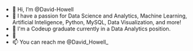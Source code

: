 - 👋 Hi, I’m @David-Howell
- 👀 I have a passion for Data Science and Analytics, Machine Learning, Artificial Inteligence, Python, MySQL, Data Visualization, and more!
- 🌱 I'm a Codeup graduate currently in a Data Analytics position.
- 💞️  
- 📫 You can reach me @David_Howell_ 

<!---
David-Howell/David-Howell is a ✨ special ✨ repository because its `README.md` (this file) appears on your GitHub profile.
You can click the Preview link to take a look at your changes.
--->
